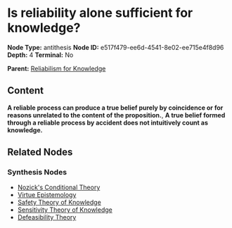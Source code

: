 # Is reliability alone sufficient for knowledge?

**Node Type:** antithesis
**Node ID:** e517f479-ee6d-4541-8e02-ee715e4f8d96
**Depth:** 4
**Terminal:** No

**Parent:** [Reliabilism for Knowledge](reliabilism-for-knowledge-synthesis-c8b91f77-94a8-4167-b822-e485e7ec5012.md)

## Content

**A reliable process can produce a true belief purely by coincidence or for reasons unrelated to the content of the proposition.**, **A true belief formed through a reliable process by accident does not intuitively count as knowledge.**

## Related Nodes

### Synthesis Nodes

- [Nozick's Conditional Theory](nozicks-conditional-theory-synthesis-d14ac4ae-1ec1-447f-932b-0edb5f93ba8d.md)
- [Virtue Epistemology](virtue-epistemology-synthesis-8bdf17b4-1fc7-4db9-888f-23c81585d376.md)
- [Safety Theory of Knowledge](safety-theory-of-knowledge-synthesis-05dc7e0d-5556-4d67-9fcc-4d93b4bcc2b8.md)
- [Sensitivity Theory of Knowledge](sensitivity-theory-of-knowledge-synthesis-078f5ae3-d006-4d92-8235-b1bc2c0b116b.md)
- [Defeasibility Theory](defeasibility-theory-synthesis-0a73a244-e8f9-4af0-95a1-de1c30564548.md)
